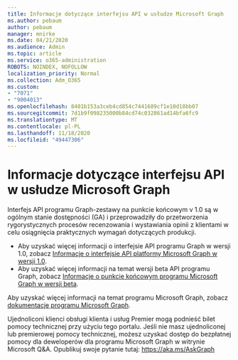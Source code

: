 ```yaml
---
title: Informacje dotyczące interfejsu API w usłudze Microsoft Graph
ms.author: pebaum
author: pebaum
manager: mnirke
ms.date: 04/21/2020
ms.audience: Admin
ms.topic: article
ms.service: o365-administration
ROBOTS: NOINDEX, NOFOLLOW
localization_priority: Normal
ms.collection: Adm_O365
ms.custom:
- "7071"
- "9004013"
ms.openlocfilehash: 8401b153a3ceb4cd854c7441689cf1e10d18bb07
ms.sourcegitcommit: 7d1b9f098235000b84cd74c032861ad14bfa6fc9
ms.translationtype: MT
ms.contentlocale: pl-PL
ms.lasthandoff: 11/18/2020
ms.locfileid: "49447306"
---
```

# <a name="microsoft-graph-rest-api-reference"></a>Informacje dotyczące interfejsu API w usłudze Microsoft Graph

Interfejs API programu Graph-zestawy na punkcie końcowym v 1.0 są w ogólnym stanie dostępności (GA) i przeprowadziły do przetworzenia rygorystycznych procesów recenzowania i wystawiania opinii z klientami w celu osiągnięcia praktycznych wymagań dotyczących produkcji.

- Aby uzyskać więcej informacji o interfejsie API programu Graph w wersji 1.0, zobacz [Informacje o interfejsie API platformy Microsoft Graph w wersji 1.0](https://docs.microsoft.com/graph/api/overview?toc=.%2Fref%2Ftoc.json&view=graph-rest-1.0&preserve-view=true). 
- Aby uzyskać więcej informacji na temat wersji beta API programu Graph, zobacz [Informacje o punkcie końcowym programu Microsoft Graph w wersji beta](https://docs.microsoft.com/graph/api/overview?toc=.%2Fref%2Ftoc.json&view=graph-rest-beta&preserve-view=true).

Aby uzyskać więcej informacji na temat programu Microsoft Graph, zobacz [dokumentację programu Microsoft Graph](https://docs.microsoft.com/graph/).

Ujednoliconi klienci obsługi klienta i usług Premier mogą podnieść bilet pomocy technicznej przy użyciu tego portalu. Jeśli nie masz ujednoliconej lub premierowej pomocy technicznej, możesz uzyskać dostęp do bezpłatnej pomocy dla deweloperów dla programu Microsoft Graph w witrynie Microsoft Q&A. Opublikuj swoje pytanie tutaj: https://aka.ms/AskGraph
